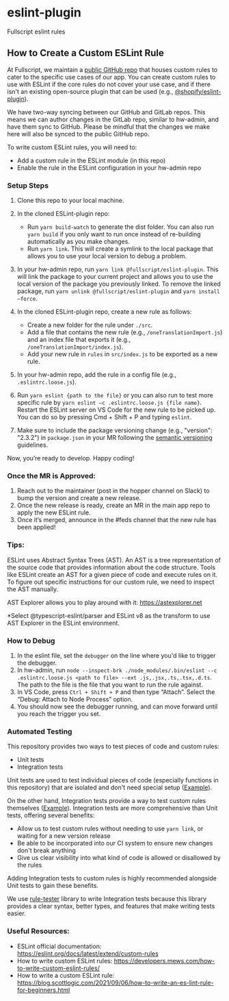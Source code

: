 # eslint-plugin

Fullscript eslint rules

## How to Create a Custom ESLint Rule

At Fullscript, we maintain a [public GitHub repo](https://github.com/Fullscript/eslint-plugin) that houses custom rules to cater to the specific use cases of our app. You can create custom rules to use with ESLint if the core rules do not cover your use case, and if there isn't an existing open-source plugin that can be used (e.g., [@shopify/eslint-plugin](https://github.com/Shopify/web-configs/tree/main/packages/eslint-plugin)).

We have two-way syncing between our GitHub and GitLab repos. This means we can author changes in the GitLab repo, similar to hw-admin, and have them sync to GitHub. Please be mindful that the changes we make here will also be synced to the public GitHub repo.

To write custom ESLint rules, you will need to:

- Add a custom rule in the ESLint module (in this repo)
- Enable the rule in the ESLint configuration in your hw-admin repo

### Setup Steps

1. Clone this repo to your local machine.
2. In the cloned ESLint-plugin repo:
   - Run `yarn build-watch` to generate the dist folder. You can also run `yarn build` if you only want to run once instead of re-building automatically as you make changes.
   - Run `yarn link`. This will create a symlink to the local package that allows you to use your local version to debug a problem.
3. In your hw-admin repo, run `yarn link @fullscript/eslint-plugin`. This will link the package to your current project and allows you to use the local version of the package you previously linked. To remove the linked package, run `yarn unlink @fullscript/eslint-plugin` and `yarn install –force`.

4. In the cloned ESLint-plugin repo, create a new rule as follows:
   - Create a new folder for the rule under `./src`.
   - Add a file that contains the new rule (e.g., `/oneTranslationImport.js`) and an index file that exports it (e.g., `/oneTranslationImport/index.js`).
   - Add your new rule in `rules` in `src/index.js` to be exported as a new rule.
5. In your hw-admin repo, add the rule in a config file (e.g., `.eslintrc.loose.js`).
6. Run `yarn eslint {path to the file}` or you can also run to test more specific rule by `yarn eslint —c .eslintrc.loose.js {file name}`. Restart the ESLint server on VS Code for the new rule to be picked up. You can do so by pressing Cmd + Shift + P and typing `eslint`.
7. Make sure to include the package versioning change (e.g., "version": "2.3.2") in `package.json` in your MR following the [semantic versioning](https://semver.org/) guidelines.

Now, you’re ready to develop. Happy coding!

### Once the MR is Approved:

1. Reach out to the maintainer (post in the hopper channel on Slack) to bump the version and create a new release.
2. Once the new release is ready, create an MR in the main app repo to apply the new ESLint rule.
3. Once it’s merged, announce in the #feds channel that the new rule has been applied!

### Tips:

ESLint uses Abstract Syntax Trees (AST). An AST is a tree representation of the source code that provides information about the code structure. Tools like ESLint create an AST for a given piece of code and execute rules on it. To figure out specific instructions for our custom rule, we need to inspect the AST manually.

AST Explorer allows you to play around with it: https://astexplorer.net

\*Select @typescript-eslint/parser and ESLint v8 as the transform to use AST Explorer in the ESLint environment.

### How to Debug

1. In the eslint file, set the `debugger` on the line where you'd like to trigger the debugger.
2. In hw-admin, run `node --inspect-brk ./node_modules/.bin/eslint --c .eslintrc.loose.js <path to file> --ext .js,.jsx,.ts,.tsx,.d.ts`. The path to the file is the file that you want to run the rule against.
3. In VS Code, press `Ctrl + Shift + P` and then type “Attach”. Select the “Debug: Attach to Node Process” option.
4. You should now see the debugger running, and can move forward until you reach the trigger you set.

### Automated Testing

This repository provides two ways to test pieces of code and custom rules:

- Unit tests
- Integration tests

Unit tests are used to test individual pieces of code (especially functions in this repository) that are isolated and don't need special setup ([Example](https://git.fullscript.io/developers/fullscript-eslint-plugin/-/blob/main/src/utils/escapeString/escapeString.spec.ts)).

On the other hand, Integration tests provide a way to test custom rules themselves ([Example](https://git.fullscript.io/developers/fullscript-eslint-plugin/-/blob/main/src/oneTranslationImport/oneTranslationImport.spec.ts)). Integration tests are more comprehensive than Unit tests, offering several benefits:

- Allow us to test custom rules without needing to use `yarn link`, or waiting for a new version release
- Be able to be incorporated into our CI system to ensure new changes don't break anything
- Give us clear visibility into what kind of code is allowed or disallowed by the rules

Adding Integration tests to custom rules is highly recommended alongside Unit tests to gain these benefits.

We use [rule-tester](https://typescript-eslint.io/packages/rule-tester/) library to write Integration tests because this library provides a clear syntax, better types, and features that make writing tests easier.

### Useful Resources:

- ESLint official documentation: https://eslint.org/docs/latest/extend/custom-rules
- How to write custom ESLint rules: https://developers.mews.com/how-to-write-custom-eslint-rules/
- How to write a custom ESLint rule: https://blog.scottlogic.com/2021/09/06/how-to-write-an-es-lint-rule-for-beginners.html
